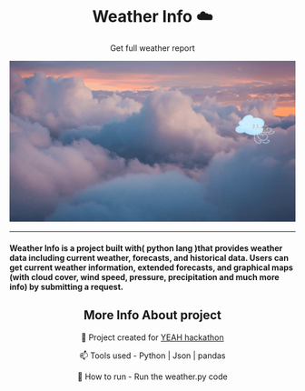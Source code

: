 ### <h1 align="center" >Weather Info ☁️</h1>
<p align="center">Get full weather report</p>

<img src="Weather Info (1).gif" alt="Weather Info" />
<hr>

<h4>Weather Info is a project built with( python lang )that provides weather data including current weather, forecasts, and historical data.
 Users can get current weather information, extended forecasts, and graphical maps (with cloud cover, wind speed, pressure, precipitation and much more info) by submitting a request.</h4>
 
 
<h2 align="center" >More Info About project</h2>



<p align="center">
 🔭 Project created for <a href="https://www.notion.so/advaith2021/YEAH-YEt-Another-Hackathon-Guide-c2cb5de3ca5444ff8f7b338000d28c81">YEAH hackathon</a>


</p>

<p align="center">
 📫 Tools used - Python | Json | pandas


</p>

<p align="center">
 🤔 How to run - Run the weather.py code 

</p>
